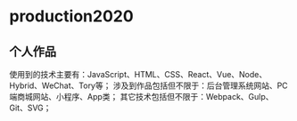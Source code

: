 # production2020
## 个人作品

使用到的技术主要有：JavaScript、HTML、CSS、React、Vue、Node、Hybrid、WeChat、Tory等；
涉及到作品包括但不限于：后台管理系统网站、PC端商城网站、小程序、App类；
其它技术包括但不限于：Webpack、Gulp、Git、SVG； 
